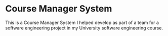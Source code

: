 # Course Manager System

This is a Course Manager System I helped develop as part of a team for a software engineering project in my University software engineering course.
